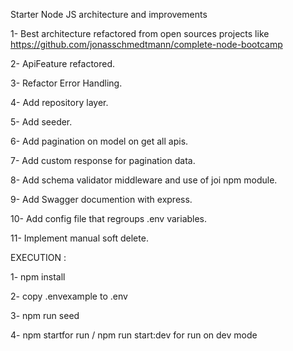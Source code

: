 Starter Node JS architecture and improvements 

1- Best architecture refactored from open sources projects like 
https://github.com/jonasschmedtmann/complete-node-bootcamp

2- ApiFeature refactored.

3- Refactor Error Handling.

4- Add repository layer.

5- Add seeder.

6- Add pagination on model on get all apis.

7- Add custom response for pagination data.

8- Add schema validator middleware and use of joi npm module.

9- Add Swagger documention with express.

10- Add config file that regroups .env variables.

11- Implement manual soft delete.

EXECUTION :

1- npm install

2- copy .envexample to .env

3- npm run seed

4- npm startfor run / npm run start:dev for run on dev mode
